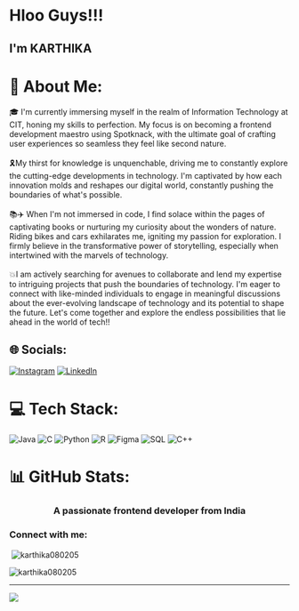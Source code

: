 # Hloo Guys!!!
## I'm KARTHIKA 
# 💫 About Me:
🎓 I'm currently immersing myself in the realm of Information Technology at CIT, honing my skills to perfection. My focus is on becoming a frontend development maestro using Spotknack, with the ultimate goal of crafting user experiences so seamless they feel like second nature.<br><br>🎗️My thirst for knowledge is unquenchable, driving me to constantly explore the cutting-edge developments in technology. I'm captivated by how each innovation molds and reshapes our digital world, constantly pushing the boundaries of what's possible.<br><br>📚✈️ When I'm not immersed in code, I find solace within the pages of captivating books or nurturing my curiosity about the wonders of nature. Riding bikes and cars exhilarates me, igniting my passion for exploration. I firmly believe in the transformative power of storytelling, especially when intertwined with the marvels of technology.<br><br>💥I am actively searching for avenues to collaborate and lend my expertise to intriguing projects that push the boundaries of technology. I'm eager to connect with like-minded individuals to engage in meaningful discussions about the ever-evolving landscape of technology and its potential to shape the future. Let's come together and explore the endless possibilities that lie ahead in the world of tech!!

## 🌐 Socials:
[![Instagram](https://img.shields.io/badge/Instagram-%23E4405F.svg?logo=Instagram&logoColor=white)](https://instagram.com/karthikachandrasekar._) 
[![LinkedIn](https://img.shields.io/badge/LinkedIn-%23E4405F.svg?logo=LinkedIn&logoColor=blue)](https://www.linkedin.com/in/karthika-chandrasekar-546192280/) 

# 💻 Tech Stack:
![Java](https://img.shields.io/badge/java-3670A0?style=for-the-badge&logo=java&logoColor=ffdd54) ![C](https://img.shields.io/badge/c-%2300599C.svg?style=for-the-badge&logo=c&logoColor=white) ![Python](https://img.shields.io/badge/python-3670A0?style=for-the-badge&logo=python&logoColor=ffdd54) ![R](https://img.shields.io/badge/r-%23276DC3.svg?style=for-the-badge&logo=r&logoColor=white) ![Figma](https://img.shields.io/badge/figma-3670A0?style=for-the-badge&logo=figma&logoColor=ffdd54) ![SQL](https://img.shields.io/badge/sql-3670A0?style=for-the-badge&logo=sql&logoColor=ffdd54) ![C++](https://img.shields.io/badge/c++-3670A0?style=for-the-badge&logo=c++&logoColor=ffdd54)
# 📊 GitHub Stats:
<h3 align="center">A passionate frontend developer from India</h3>

<h3 align="left">Connect with me:</h3>
<p align="left">
</p>

<p>&nbsp;<img align="center" src="https://github-readme-stats.vercel.app/api?username=karthika080205&show_icons=true&locale=en" alt="karthika080205" /></p>

<p><img align="center" src="https://github-readme-streak-stats.herokuapp.com/?user=karthika080205&" alt="karthika080205" /></p>




---
[![](https://visitcount.itsvg.in/api?id=karthika080205&icon=0&color=0)](https://visitcount.itsvg.in)

<!-- Proudly created with GPRM ( https://gprm.itsvg.in ) -->
